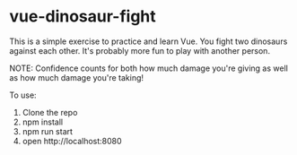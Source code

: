 # vue-dinosaur-fight

This is a simple exercise to practice and learn Vue. You fight two dinosaurs against each other. It's probably more fun to play with another person.

NOTE: Confidence counts for both how much damage you're giving as well as how much damage you're taking!

To use:
1) Clone the repo
2) npm install
3) npm run start
4) open http://localhost:8080
